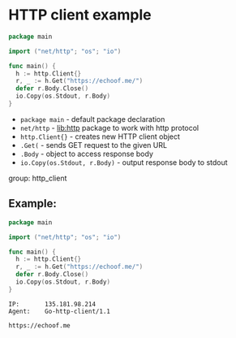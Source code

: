 # HTTP client example

```go
package main

import ("net/http"; "os"; "io")

func main() {
  h := http.Client{}
  r, _ := h.Get("https://echoof.me/")
  defer r.Body.Close()
  io.Copy(os.Stdout, r.Body)
}
```

- `package main` - default package declaration
- `net/http` - [lib:http](https://pkg.go.dev/net/http) package to work with http protocol
- `http.Client{}` - creates new HTTP client object
- `.Get(` - sends GET request to the given URL
- `.Body` - object to access response body
- `io.Copy(os.Stdout, r.Body)` - output response body to stdout

group: http_client

## Example: 
```go
package main

import ("net/http"; "os"; "io")

func main() {
  h := http.Client{}
  r, _ := h.Get("https://echoof.me/")
  defer r.Body.Close()
  io.Copy(os.Stdout, r.Body)
}
```
```
IP:       135.181.98.214
Agent:    Go-http-client/1.1

https://echoof.me
```

